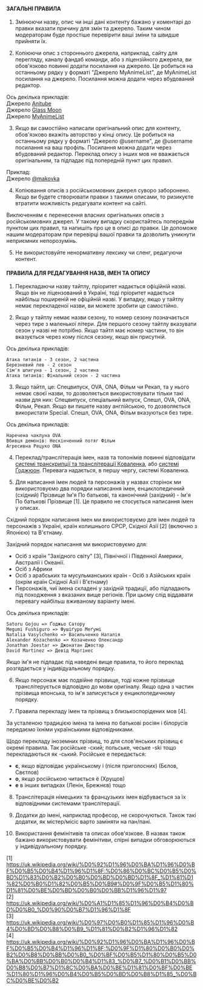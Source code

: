 #### ЗАГАЛЬНІ ПРАВИЛА

1. Змінюючи назву, опис чи інші дані контенту бажано у коментарі до правки вказати причину для змін та джерело. Таким чином модераторам буде простіше перевірити ваші зміни та швидше прийняти їх.

2. Копіюючи опис з стороннього джерела, наприклад, сайту для перегляду, каналу фандаб команди, або з ліцензійного джерела, ви обов'язково повинні додати посилання на джерело. Це робиться на останньому рядку у форматі "Джерело MyAnimeList", де MyAnimeList посилання на джерело. Посилання можна додати через вбудований редактор.

Ось декілька прикладів: \
Джерело [Anitube](https://anitube.in.ua/4465-sousou-no-frieren.html) \
Джерело [Glass Moon](https://t.me/gwean_maslinka/5930) \
Джерело [MyAnimeList](https://myanimelist.net/anime/52991/Sousou_no_Frieren)

3. Якщо ви самостійно написали оригінальний опис для контенту, обов'язково вкажіть авторство у кінці опису. Це робиться на останньому рядку у форматі "Джерело @username", де @username посилання на ваш профіль. Посилання можна додати через вбудований редактор. Переклад опису з інших мов не вважається оригінальним, та підпадає під попередній пункт цих правил.

Приклад: \
Джерело [@makovka](https://hikka.io/u/makovka)

4. Копіювання описів з російськомовних джерел суворо заборонено. Якщо ви будете створювати правки з такими описами, то ризикуєте втратити можливість редагувати контент на сайті.

Виключенням є перенесення власних оригінальних описів з російськомовних джерел. У такому випадку скористайтесь попереднім пунктом цих правил, та напишіть про це в описі до правки. Це допоможе нашим модераторам при перевірці вашої правки та дозволить уникнути неприємних непорозумінь.

5. Не використовуйте ненормативну лексику чи сленг, редагуючи контент.

#### ПРАВИЛА ДЛЯ РЕДАГУВАННЯ НАЗВ, ІМЕН ТА ОПИСУ

1. Перекладаючи назву тайтлу, пріоритет надається офіційній назві. Якщо він не ліцензований в Україні, тоді пріоритет надається найбільш поширеній не офіційній назві. У випадку, якщо у тайтлу немає перекладеної назви, ви можете зробити це самостійно.

2. Якщо у тайтлу немає назви сезону, то номер сезону позначається через тире з маленької літери. Для першого сезону тайтлу вказувати сезон у назві не потрібно. Якщо тайтл має номер частини, то він вказується через кому післся сезону, якщо він присутній.

Ось декілька прикладів:
```
Атака титанів - 3 сезон, 2 частина
Березневий лев - 2 сезон
Сім'я шпигуна - 1 сезон, 2 частина
Атака титанів: Фінальний сезон - 2 частина
```

3. Якщо тайтл, це: Спецвипуск, OVA, ONA, Фільм чи Рекап, та у нього немає своєї назви, то дозволяється використовувати тільки такі назви для них: Спецвипуск, спеціальний випуск, Спешл, OVA, ONA, Фільм, Рекап. Якщо ви пишете назву англійською, то дозволяється використати Special. Спешл, OVA, ONA, Фільм вказуються без тире.

Ось декілька прикладів:
```
Наречена чаклуна OVA
Вбивця демонів: Нескінченний потяг Фільм
Агресивна Рецуко ONA
```

4. Переклад/транслітерація імен, назв та топонімів повинні відповідати [системі транскрипції та транслітерації Коваленка](https://uk.wikipedia.org/wiki/%D0%AF%D0%BF%D0%BE%D0%BD%D1%81%D1%8C%D0%BA%D0%BE-%D1%83%D0%BA%D1%80%D0%B0%D1%97%D0%BD%D1%81%D1%8C%D0%BA%D1%96_%D1%81%D0%B8%D1%81%D1%82%D0%B5%D0%BC%D0%B8_%D1%82%D1%80%D0%B0%D0%BD%D1%81%D0%BA%D1%80%D0%B8%D0%BF%D1%86%D1%96%D1%97_%D1%82%D0%B0_%D1%82%D1%80%D0%B0%D0%BD%D1%81%D0%BB%D1%96%D1%82%D0%B5%D1%80%D0%B0%D1%86%D1%96%D1%97#%D0%9A%D0%BE%D0%B2%D0%B0%D0%BB%D0%B5%D0%BD%D0%BA%D0%BE_(2012)), або [системі Ґоджюон](https://uk.wikipedia.org/wiki/%D0%AF%D0%BF%D0%BE%D0%BD%D1%81%D1%8C%D0%BA%D0%BE-%D1%83%D0%BA%D1%80%D0%B0%D1%97%D0%BD%D1%81%D1%8C%D0%BA%D1%96_%D1%81%D0%B8%D1%81%D1%82%D0%B5%D0%BC%D0%B8_%D1%82%D1%80%D0%B0%D0%BD%D1%81%D0%BA%D1%80%D0%B8%D0%BF%D1%86%D1%96%D1%97_%D1%82%D0%B0_%D1%82%D1%80%D0%B0%D0%BD%D1%81%D0%BB%D1%96%D1%82%D0%B5%D1%80%D0%B0%D1%86%D1%96%D1%97#%D0%A1%D0%B8%D1%81%D1%82%D0%B5%D0%BC%D0%B0_%D2%90%D0%BE%D0%B4%D0%B6%D1%8E%D0%BE%D0%BD_(2011)). Перевага надається, в першу чергу, системі Коваленка.

5. Для написання імен людей та персонажів у назвах сторінок ми використовуємо два порядки написання імен, енциклопедичний (східний) Прізвище Ім'я По батькові, та канонічний (західний) - Ім'я По батькові Прізвище [1]. Це правило не стосується написання імен у описах.

Східний порядок написання імен ми використовуємо для імен людей та персонажів з Україні, країн колишнього СРСР, Східної Азії [2] (включно з Японією) та В'єтнаму.

Західний порядок написання ми використовуємо для: 
- Осіб з країн "Західного світу" [3], Північної і Південної Америки, Австралії і Океанії.
- Осіб з Африки
- Осіб з арабських та мусульманських країн   - Осіб з Азійських країн (окрім країн Східної Азії і В'єтнаму)
- Персонажів, чиї імена складені у західній традиції, або підпадають під походження з вказаних вище регіонів. 
При цьому слід віддавати перевагу найбільш вживаному варіанту імені.

Ось декілька прикладів:
```
Satoru Gojou => Ґоджьо Сатору
Megumi Fushiguro => Фушіґуро Меґумі
Natalia Vasylchenko => Васильченко Наталія
Alexander Kozachenko => Козаченко Олександр
Jonathan Joestar => Джонатан Джостар
David Martinez => Девід Мартінес
```

Якщо ім'я не підпадає під наведені вище правила, то його переклад розгядається у індивідуальному порядку.

6. Якщо персонаж має подвійне прізвище, тоді кожне прізвище транслітерується відповідно до мови оригіналу. Якщо одна з частин прізвища японська, то ім'я записується у енциклопедичному порядку.

7. Правила перекладу імен та прізвищ з близькоспорідених мов [4].

За усталеною традицією імена та імена по батькові росіян і білорусів передаємо їхніми українськими відповідниками.

Щодо перекладу іноземних прізвищ, то для слов'янських прізвищ є окремі правила. Так російське -ский; польське, чеське -ski тощо перекладаються як -ський. Російське е передається:

- **є**, якщо відповідає українському і (після приголосних) (Бєлов, Свєтлов)
- **о**, якщо російською читається ё (Хрущов)
- **е** в інших випадках (Ленін, Брежнєв) тощо

8. Транслітерація німецьких та французьких імен відбувається за їх відповідними системами транслітерації.

9. Додатки до імені, наприклад професор, не скорочуються. Також такі додатки, як містер/місіс варто заміняти на пан/пані.

10. Використання фемінітивів та описах обов'язкове. В назвах також бажано використовувати фемінітиви, спірні випадки обговорюються у індивідуальному порядку.

[1] https://uk.wikipedia.org/wiki/%D0%92%D1%96%D0%BA%D1%96%D0%BF%D0%B5%D0%B4%D1%96%D1%8F:%D0%86%D0%BC%D0%B5%D0%BD%D1%83%D0%B2%D0%B0%D0%BD%D0%BD%D1%8F_%D1%81%D1%82%D0%B0%D1%82%D0%B5%D0%B9#%D0%9F%D0%B5%D1%80%D1%81%D0%BE%D0%BD%D0%B0%D0%BB%D1%96%D1%97 \
[2] https://uk.wikipedia.org/wiki/%D0%A1%D1%85%D1%96%D0%B4%D0%BD%D0%B0_%D0%90%D0%B7%D1%96%D1%8F \
[3] https://uk.wikipedia.org/wiki/%D0%97%D0%B0%D1%85%D1%96%D0%B4%D0%BD%D0%B8%D0%B9_%D1%81%D0%B2%D1%96%D1%82 \
[4] https://uk.wikipedia.org/wiki/%D0%92%D1%96%D0%BA%D1%96%D0%BF%D0%B5%D0%B4%D1%96%D1%8F:%D0%9F%D1%80%D0%B0%D0%B2%D0%B8%D0%BB%D0%B0_%D0%BF%D0%B5%D1%80%D0%B5%D0%BA%D0%BB%D0%B0%D0%B4%D1%83_%D0%B7_%D0%B1%D0%BB%D0%B8%D0%B7%D1%8C%D0%BA%D0%BE%D1%81%D0%BF%D0%BE%D1%80%D1%96%D0%B4%D0%B5%D0%BD%D0%B8%D1%85_%D0%BC%D0%BE%D0%B2

